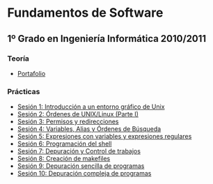 Fundamentos de Software
=======================
1º Grado en Ingeniería Informática 2010/2011
--------------------------------------------

### Teoría
* [Portafolio](portafolio.md)

### Prácticas
* [Sesión 1: Introducción a un entorno gráfico de Unix](sesion_01/README.md)
* [Sesión 2: Órdenes de UNIX/Linux (Parte I)](sesion_02/README.md)
* [Sesión 3: Permisos y redirecciones](sesion_03/README.md)
* [Sesión 4: Variables, Alias y Órdenes de Búsqueda](sesion_04/README.md)
* [Sesión 5: Expresiones con variables y expresiones regulares](sesion_05/README.md)
* [Sesión 6: Programación del shell](sesion_06/README.md)
* [Sesión 7: Depuración y Control de trabajos](sesion_07/README.md)
* [Sesión 8: Creación de makefiles](sesion_08/makefile)
* [Sesión 9: Depuración sencilla de programas](sesion_09/README.md)
* [Sesión 10: Depuración compleja de programas](sesion_10/README.md)
